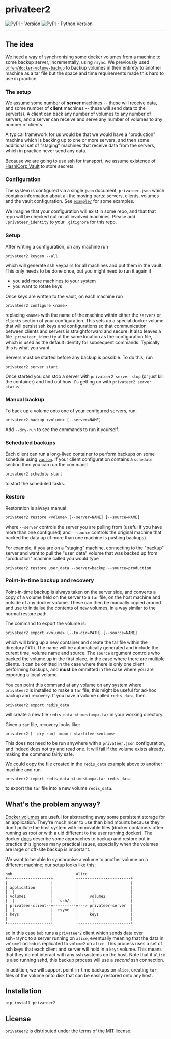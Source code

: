 # privateer2

[![PyPI - Version](https://img.shields.io/pypi/v/privateer2.svg)](https://pypi.org/project/privateer2)
[![PyPI - Python Version](https://img.shields.io/pypi/pyversions/privateer2.svg)](https://pypi.org/project/privateer2)

-----

## The idea

We need a way of synchronising some docker volumes from a machine to some backup server, incrementally, using `rsync`. We previously used [`offen/docker-volume-backup`](https://github.com/offen/docker-volume-backup) to backup volumes in their entirety to another machine as a tar file but the space and time requirements made this hard to use in practice.

### The setup

We assume some number of **server** machines -- these will receive data, and some number of **client** machines -- these will send data to the server(s).  A client can back any number of volumes to any number of servers, and a server can receive and serve any number of volumes to any number of clients.

A typical framework for us would be that we would have a "production" machine which is backing up to one or more servers, and then some additional set of "staging" machines that receive data from the servers, which in practice never send any data.

Because we are going to use ssh for transport, we assume existence of [HashiCorp Vault](https://www.vaultproject.io/) to store secrets.

### Configuration

The system is configured via a single `json` document, `privateer.json` which contains information about all the moving parts: servers, clients, volumes and the vault configuration. See [`example/`](example/) for some examples.

We imagine that your configuration will exist in some repo, and that that repo will be checked out on all involved machines. Please add `.privateer_identity` to your `.gitignore` for this repo.

### Setup

After writing a configuration, on any machine run

```
privateer2 keygen --all
```

which will generate ssh keypairs for all machines and put them in the vault. This only needs to be done once, but you might need to run it again if

* you add more machines to your system
* you want to rotate keys

Once keys are written to the vault, on each machine run

```
privateer2 configure <name>
```

replacing `<name>` with the name of the machine within either the `servers` or `clients` section of your configuration.  This sets up a special docker volume that will persist ssh keys and configurations so that communication between clients and servers is straightforward and secure.  It also leaves a file `.privateer_identity` at the same location as the configuration file, which is used as the default identity for subsequent commands. Typically this is what you want.

Servers must be started before any backup is possible. To do this, run

```
privateer2 server start
```

Once started you can stop a server with `privateer2 server stop` (or just kill the container) and find out how it's getting on with `privateer2 server status`

### Manual backup

To back up a volume onto one of your configured servers, run:

```
privateer2 backup <volume> [--server=NAME]
```

Add `--dry-run` to see the commands to run it yourself.

### Scheduled backups

Each client can run a long-lived container to perform backups on some schedule using [`yacron`](https://github.com/gjcarneiro/yacron). If your client configuration contains a `schedule` section then you can run the command

```
privateer2 schedule start
```

to start the scheduled tasks.

### Restore

Restoration is always manual

```
privateer2 restore <volume> [--server=NAME] [--source=NAME]
```

where `--server` controls the server you are pulling from (useful if you have more than one configured) and `--source` controls the original machine that backed the data up (if more than one machine is pushing backups).

For example, if you are on a "staging" machine, connecting to the "backup" server and want to pull the "user_data" volume that was backed up from "production" machine called  you would type

```
privateer2 restore user_data --server=backup --source=production
```

### Point-in-time backup and recovery

Point-in-time backup is always taken on the server side, and converts a copy of a volume held on the server to a `tar` file, on the host machine and outside of any docker volume. These can then be manually copied around and use to initialise the contents of new volumes, in a way similar to the normal restore path.

The command to export the volume is:

```
privateer2 export <volume> [--to-dir=PATH] [--source=NAME]
```

which will bring up a new container and create the tar file within the directory `PATH`. The name will be automatically generated and include the curent time, volume name and source.  The `source` argument controls who backed the volume up in the first place, in the case where there are multiple clients.  It can be omitted in the case where there is only one client performing backups, and **must** be ommitted in the case where you are exporting a local volume.

You can point this command at any volume on any system where `privateer2` is installed to make a `tar` file; this might be useful for ad-hoc backup and recovery. If you have a volume called `redis_data`, then 

```
privateer2 export redis_data
```

will create a new file `redis_data-<timestamp>.tar` in your working directory.

Given a `tar` file, recovery looks like:

```
privateer2 [--dry-run] import <tarfile> <volume>
```

This does not need to be run anywhere with a `privateer.json` configuration, and indeed does not try and read one. It will fail if the volume exists already, making the command fairly safe.

We could copy the file created in the `redis_data` example above to another machine and run

```
privateer2 import redis_data-<timestamp>.tar redis_data
```

to export the `tar` file into a new volume `redis_data`.

## What's the problem anyway?

[Docker volumes](https://docs.docker.com/storage/volumes/) are useful for abstracting away some persistent storage for an application. They're much nicer to use than bind mounts because they don't pollute the host system with immovable files (docker containers often running as root or with a uid different to the user running docker).  The docker [docs](https://docs.docker.com/storage/volumes/#back-up-restore-or-migrate-data-volumes) describe some approaches to backup and restore but in practice this ignores many practical issues, especially when the volumes are large or off-site backup is important.

We want to be able to synchronise a volume to another volume on a different machine; our setup looks like this:

```
bob                            alice
+-------------------+          +-----------------------+
|                   |          |                       |
| application       |          |                       |
|  |                |          |                       |
| volume1           |          |     volume2           |
|  |                |   ssh/   |      |                |
| privateer-client--=----------=---> privateer-server  |
|  |                |  rsync   |      |                |
| keys              |          |     keys              |
|                   |          |                       |
+-------------------+          +-----------------------+
```

so in this case `bob` runs a `privateer2` client which sends data over ssh+rsync to a server running on `alice`, eventually meaning that the data in `volume1` on `bob` is replicated to `volume2` on `alice`.  This process uses a set of ssh keys that each client and server will hold in a `keys` volume.  This means that they do not interact with any ssh systems on the host.  Note that if `alice` is also running sshd, this backup process will use a *second* ssh connection.

In addition, we will support point-in-time backups on `alice`, creating `tar` files of the volume onto disk that can be easily restored onto any host.

## Installation

```console
pip install privateer2
```

## License

`privateer2` is distributed under the terms of the [MIT](https://spdx.org/licenses/MIT.html) license.
